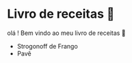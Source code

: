 # Livro de receitas :bookmark_tabs:

olá ! Bem vindo ao meu livro de receitas :jack_o_lantern:

- Strogonoff de Frango
- Pavê